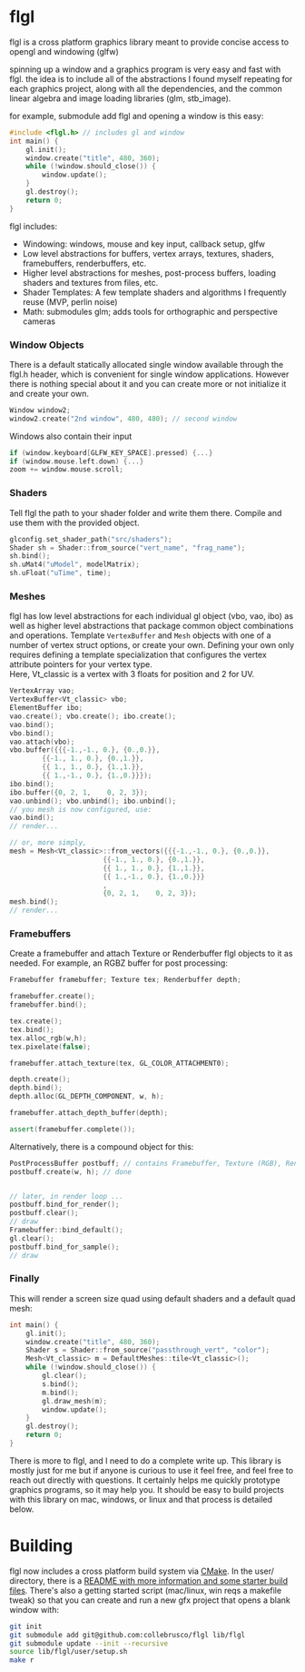 # flgl
flgl is a cross platform graphics library meant to provide concise access to opengl and windowing (glfw)    
     
spinning up a window and a graphics program is very easy and fast with flgl. the idea is to include all of the abstractions I found myself repeating for each graphics project, along with all the dependencies, and the common linear algebra and image loading libraries (glm, stb_image).  
    
for example, submodule add flgl and opening a window is this easy:  
```c++
#include <flgl.h> // includes gl and window
int main() {
	gl.init();
	window.create("title", 480, 360);
	while (!window.should_close()) { 
		window.update();
	} 
	gl.destroy();
	return 0;
}
```
    
flgl includes:
* Windowing: windows, mouse and key input, callback setup, glfw
* Low level abstractions for buffers, vertex arrays, textures, shaders, framebuffers, renderbuffers, etc.
* Higher level abstractions for meshes, post-process buffers, loading shaders and textures from files, etc.
* Shader Templates: A few template shaders and algorithms I frequently reuse (MVP, perlin noise)
* Math: submodules glm; adds tools for orthographic and perspective cameras
   
### Window Objects  
There is a default statically allocated single window available through the flgl.h header, which is convenient for single window applications. However there is nothing special about it and you can create more or not initialize it and create your own.   
```c++
Window window2;
window2.create("2nd window", 480, 480); // second window
```
Windows also contain their input
```c++
if (window.keyboard[GLFW_KEY_SPACE].pressed) {...}
if (window.mouse.left.down) {...}
zoom += window.mouse.scroll;
```

### Shaders
Tell flgl the path to your shader folder and write them there. Compile and use them with the provided object.
```c++
glconfig.set_shader_path("src/shaders"); 
Shader sh = Shader::from_source("vert_name", "frag_name");
sh.bind();
sh.uMat4("uModel", modelMatrix);
sh.uFloat("uTime", time);
```
   
### Meshes
flgl has low level abstractions for each individual gl object (vbo, vao, ibo) as well as higher level abstractions that package common object combinations and operations.
Template ```VertexBuffer``` and ```Mesh``` objects with one of a number of vertex struct options, or create your own. Defining your own only requires defining a template specialization that configures the vertex attribute pointers for your vertex type.    
Here, Vt_classic is a vertex with 3 floats for position and 2 for UV.
```c++
VertexArray vao;
VertexBuffer<Vt_classic> vbo;
ElementBuffer ibo;
vao.create(); vbo.create(); ibo.create();
vao.bind();
vbo.bind();
vao.attach(vbo);
vbo.buffer({{{-1.,-1., 0.}, {0.,0.}},
	    {{-1., 1., 0.}, {0.,1.}},
	    {{ 1., 1., 0.}, {1.,1.}},
	    {{ 1.,-1., 0.}, {1.,0.}}});
ibo.bind();
ibo.buffer({0, 2, 1,	0, 2, 3});
vao.unbind(); vbo.unbind(); ibo.unbind();
// you mesh is now configured, use:
vao.bind();
// render...

// or, more simply, 
mesh = Mesh<Vt_classic>::from_vectors({{{-1.,-1., 0.}, {0.,0.}},	
				       {{-1., 1., 0.}, {0.,1.}},	
				       {{ 1., 1., 0.}, {1.,1.}},	
				       {{ 1.,-1., 0.}, {1.,0.}}}
				       ,
				       {0, 2, 1,	0, 2, 3});
mesh.bind();
// render...
```

### Framebuffers
Create a framebuffer and attach Texture or Renderbuffer flgl objects to it as needed. For example, an RGBZ buffer for post processing:
```c++
Framebuffer framebuffer; Texture tex; Renderbuffer depth;

framebuffer.create();
framebuffer.bind();

tex.create();
tex.bind();
tex.alloc_rgb(w,h);
tex.pixelate(false);

framebuffer.attach_texture(tex, GL_COLOR_ATTACHMENT0);

depth.create();
depth.bind();
depth.alloc(GL_DEPTH_COMPONENT, w, h);

framebuffer.attach_depth_buffer(depth);

assert(framebuffer.complete());
```
       
Alternatively, there is a compound object for this:
       
```c++
PostProcessBuffer postbuff; // contains Framebuffer, Texture (RGB), Renderbuffer (depth)
postbuff.create(w, h); // done


// later, in render loop ...
postbuff.bind_for_render();
postbuff.clear();
// draw
Framebuffer::bind_default();
gl.clear();
postbuff.bind_for_sample();
// draw
```
### Finally
This will render a screen size quad using default shaders and a default quad mesh:
```c++
int main() {
	gl.init();
	window.create("title", 480, 360);
	Shader s = Shader::from_source("passthrough_vert", "color");
	Mesh<Vt_classic> m = DefaultMeshes::tile<Vt_classic>();
	while (!window.should_close()) {
		gl.clear();
		s.bind();
		m.bind();
		gl.draw_mesh(m);
		window.update();
	}
	gl.destroy();
	return 0;
}
```

There is more to flgl, and I need to do a complete write up. This library is mostly just for me but if anyone is curious to use it feel free, and feel free to reach out directly with questions. It certainly helps me quickly prototype graphics programs, so it may help you. It should be easy to build projects with this library on mac, windows, or linux and that process is detailed below.

# Building
flgl now includes a cross platform build system via [CMake](https://cmake.org/). In the user/ directory, there is a [README with more information and some starter build files](https://github.com/collebrusco/flgl/tree/main/user). There's also a getting started script (mac/linux, win reqs a makefile tweak) so that you can create and run a new gfx project that opens a blank window with:    
```bash
git init
git submodule add git@github.com:collebrusco/flgl lib/flgl
git submodule update --init --recursive
source lib/flgl/user/setup.sh
make r
```




